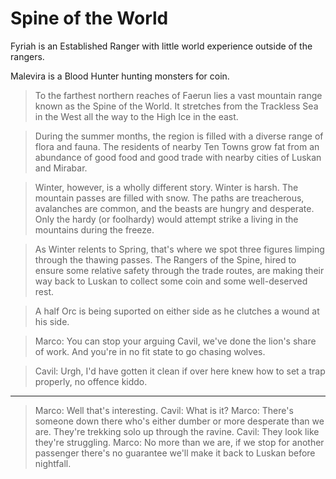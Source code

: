 # Spine of the World
Fyriah is an Established Ranger with little world experience outside of the rangers.

Malevira is a Blood Hunter hunting monsters for coin.

> To the farthest northern reaches of Faerun lies a vast mountain range known as the Spine of the World. It stretches from the Trackless Sea in the West all the way to the High Ice in the east.

> During the summer months, the region is filled with a diverse range of flora and fauna. The residents of nearby Ten Towns grow fat from an abundance of good food and good trade with nearby cities of Luskan and Mirabar.

> Winter, however, is a wholly different story. Winter is harsh. The mountain passes are filled with snow. The paths are treacherous, avalanches are common, and the beasts are hungry and desperate. Only the hardy (or foolhardy) would attempt strike a living in the mountains during the freeze.

> As Winter relents to Spring, that's where we spot three figures limping through the thawing passes. The Rangers of the Spine, hired to ensure some relative safety through the trade routes, are making their way back to Luskan to collect some coin and some well-deserved rest.

> A half Orc is being suported on either side as he clutches a wound at his side.

> Marco: You can stop your arguing Cavil, we've done the lion's share of work. And you're in no fit state to go chasing wolves. 

> Cavil: Urgh, I'd have gotten it clean if  over here knew how to set a trap properly, no offence kiddo.

---

> Marco: Well that's interesting.
> Cavil: What is it?
> Marco: There's someone down there who's either dumber or more desperate than we are. They're trekking solo up through the ravine.
> Cavil: They look like they're struggling.
> Marco: No more than we are, if we stop for another passenger there's no guarantee we'll make it back to Luskan before nightfall.